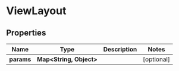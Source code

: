 

# ViewLayout

## Properties

Name | Type | Description | Notes
------------ | ------------- | ------------- | -------------
**params** | **Map&lt;String, Object&gt;** |  |  [optional]




